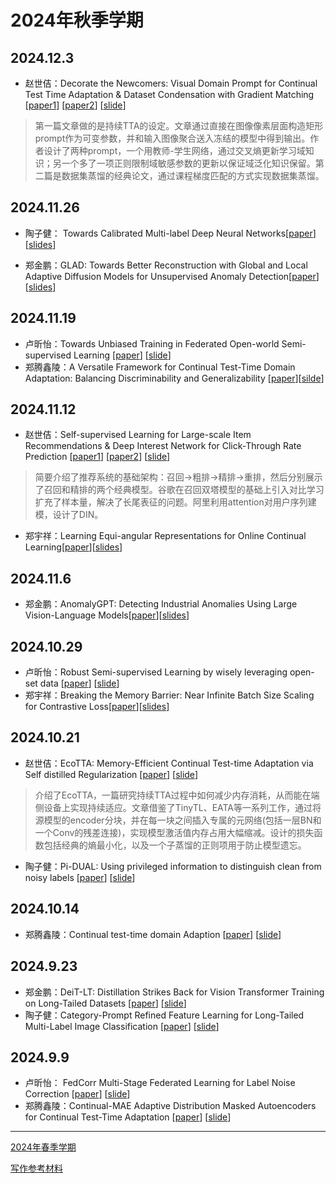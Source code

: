 # 2024年秋季学期

## 2024.12.3

- 赵世佶：Decorate the Newcomers: Visual Domain Prompt for Continual Test Time Adaptation & Dataset Condensation with Gradient Matching [[paper1](./assets/papers/Decorate%20the%20Newcomers%20Visual%20Domain%20Prompt%20for%20C.pdf)] [[paper2](./assets/papers/Dataset%20Condensation%20with%20Gradient%20Matching.pdf)] [[slide](./assets/slides/20241203-zhaosj.pptx)]

> 第一篇文章做的是持续TTA的设定。文章通过直接在图像像素层面构造矩形prompt作为可变参数，并和输入图像聚合送入冻结的模型中得到输出。作者设计了两种prompt，一个用教师-学生网络，通过交叉熵更新学习域知识；另一个多了一项正则限制域敏感参数的更新以保证域泛化知识保留。第二篇是数据集蒸馏的经典论文，通过课程梯度匹配的方式实现数据集蒸馏。

## 2024.11.26

- 陶子健： Towards Calibrated Multi-label Deep Neural Networks[[paper](./assets/papers/Towards_Calibrated_Multi-Label_Deep_Neural_Networks.pdf)][[slides](./assets/slides/2024.11.25组会%20陶子健.pdf)]

- 郑金鹏：GLAD: Towards Better Reconstruction with  Global and Local Adaptive Diffusion Models for  Unsupervised Anomaly Detection[[paper](./assets/papers/GLAD%20Towards%20Better%20Reconstruction%20with%20Global%20and%20Local%20Adaptive%20Diffusion%20Models%20for%20Unsupervised.pdf)][[slides](./assets/slides/2024.11.26-郑金鹏.pdf)]

## 2024.11.19

- 卢昕怡：Towards Unbiased Training in Federated Open-world Semi-supervised Learning [[paper](./assets/papers/Towards%20Unbiased%20Training%20in%20Federated%20Open-world%20Semi-supervised%20Learning.pdf)] [[slide](./assets/slides/2024.11.19组会%20卢昕怡.pdf)]
- 郑腾鑫陵：A Versatile Framework for Continual Test-Time Domain Adaptation: Balancing  Discriminability and Generalizability
[[paper](./assets/papers/A%20Versatile%20Framework%20for%20Continual%20Test-Time%20Domain%20Adaptation%20Balancing%20Discriminability%20and%20Gene.pdf)][[silde](./assets/slides/2024.11.19组会%20郑腾鑫陵.pdf)]

## 2024.11.12

- 赵世佶：Self-supervised Learning for Large-scale Item Recommendations & Deep Interest Network for Click-Through Rate Prediction [[paper1](./assets/papers/Deep%20Interest%20Network%20for%20Click-Through%20Rate%20Predion.pdf)] [[paper2](./assets/papers/Self-supervised%20Learning%20for%20Large-scale%20Item%20Recommendations.pdf)] [[slide](./assets/slides/20241112-zhaosj.pdf)]

> 简要介绍了推荐系统的基础架构：召回->粗排->精排->重排，然后分别展示了召回和精排的两个经典模型。谷歌在召回双塔模型的基础上引入对比学习扩充了样本量，解决了长尾表征的问题。阿里利用attention对用户序列建模，设计了DIN。

- 郑宇祥：Learning Equi-angular Representations for Online Continual Learning[[paper](https://arxiv.org/abs/2404.01628)][[slides](./assets/slides/20241112-zyx.pdf)]

## 2024.11.6

- 郑金鹏：AnomalyGPT: Detecting Industrial Anomalies Using Large Vision-Language Models[[paper](https://arxiv.org/abs/2308.15366)][[slides](./assets/slides/2024.11.7郑金鹏.pdf)]

## 2024.10.29

- 卢昕怡：Robust Semi-supervised Learning by wisely leveraging open-set data [[paper](./assets/papers/Robust%20Semi-supervised%20Learning%20by%20wisely%20leveraging%20open-set%20data.pdf)] [[slide](./assets/slides/2024.10.29%20组会%20卢昕怡.pdf)]
- 郑宇祥：Breaking the Memory Barrier: Near Infinite Batch Size Scaling for Contrastive Loss[[paper](https://arxiv.org/abs/2410.17243)][[slides](./assets/slides20241029-zyx.pdf)]

## 2024.10.21

- 赵世佶：EcoTTA: Memory-Efficient Continual Test-time Adaptation via Self distilled Regularization [[paper](./assets/papers/EcoTTA_Memory-Efficient_Continual_Test-time_Adapt.pdf)] [[slide](./assets/slides/20241021-zhaosj.pdf)]

> 介绍了EcoTTA，一篇研究持续TTA过程中如何减少内存消耗，从而能在端侧设备上实现持续适应。文章借鉴了TinyTL、EATA等一系列工作，通过将源模型的encoder分块，并在每一块之间插入专属的元网络(包括一层BN和一个Conv的残差连接)，实现模型激活值内存占用大幅缩减。设计的损失函数包括经典的熵最小化，以及一个子蒸馏的正则项用于防止模型遗忘。

- 陶子健：Pi-DUAL: Using privileged information to distinguish clean from noisy labels [[paper](./assets/papers/Pi-DUAL%20Using%20privileged%20information%20to%20distinguish%20clean%20from%20noisy%20labels.pdf)] [[slide](./assets/slides/2024.10.21组会%20陶子健.pdf)]

## 2024.10.14

- 郑腾鑫陵：Continual test-time domain Adaption [[paper](./assets/papers/Continual_test-time_domain_Adaption.pdf)] [[slide](./assets/slides/2024.10.14组会%20郑腾鑫陵.pdf)]

## 2024.9.23

- 郑金鹏：DeiT-LT: Distillation Strikes Back for Vision Transformer Training on Long-Tailed Datasets [[paper](https://openaccess.thecvf.com/content/CVPR2024/papers/Rangwani_DeiT-LT_Distillation_Strikes_Back_for_Vision_Transformer_Training_on_Long-Tailed_CVPR_2024_paper.pdf)] [[slide](./assets/slides/2024.9.23组会%20郑金鹏.pdf)]
- 陶子健：Category-Prompt Refined Feature Learning for Long-Tailed Multi-Label Image Classification [[paper](./assets/papers/Category-Prompt%20Refined%20Feature%20Learning%20for%20Long-Tailed%20Multi-Label%20Image%20Classification-acmmm2024.pdf)] [[slide](./assets/slides/2024.9.23组会%20陶子健.pdf)]

## 2024.9.9

- 卢昕怡： FedCorr Multi-Stage Federated Learning for Label Noise Correction [[paper](./assets/papers/FedCorr_Multi-Stage_Federated_Learning_for_Label_Noise_Correction.pdf)] [[slide](./assets/slides/2024.9.9%20卢昕怡.pdf)]
- 郑腾鑫陵：Continual-MAE Adaptive Distribution Masked Autoencoders for Continual Test-Time Adaptation [[paper](./assets/papers/Continual-MAE_Adaptive_Distribution_Masked_Autoencoders_for_Continual_Test-Time_Adaptation.pdf)] [[slide](./assets/slides/2024.9.9%20郑腾鑫陵.pdf)]

---

[2024年春季学期](./2024-spring.md)

[写作参考材料](./documents.md)
